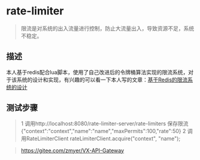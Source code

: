 # rate-limiter

> 限流是对系统的出入流量进行控制，防止大流量出入，导致资源不足，系统不稳定。

## 描述
本人基于redis配合lua脚本，使用了自己改进后的令牌桶算法实现的限流系统，对于该系统的设计和实现，有兴趣的可以看一下本人写的文章：[基于Redis的限流系统的设计](https://mp.weixin.qq.com/s?__biz=MzI0MTk0NTY5MA==&mid=2247483711&idx=1&sn=28780c8b26f24ac6314ff5c599bb622c&chksm=e9029c0ade75151c353cd6b720ce438b4342afd8ef3a7d03c61712554c6a000ac3646bbc3124&scene=38#wechat_redirect)


## 测试步骤
> 1 调用http://localhost:8080/rate-limiter-server/rate-limiters 保存限流
> {"context":"context","name":"name","maxPermits":100,"rate":50}
> 2 调用RateLimiterClient
> rateLimiterClient.acquire("context", "name");

> https://gitee.com/zmyer/VX-API-Gateway
